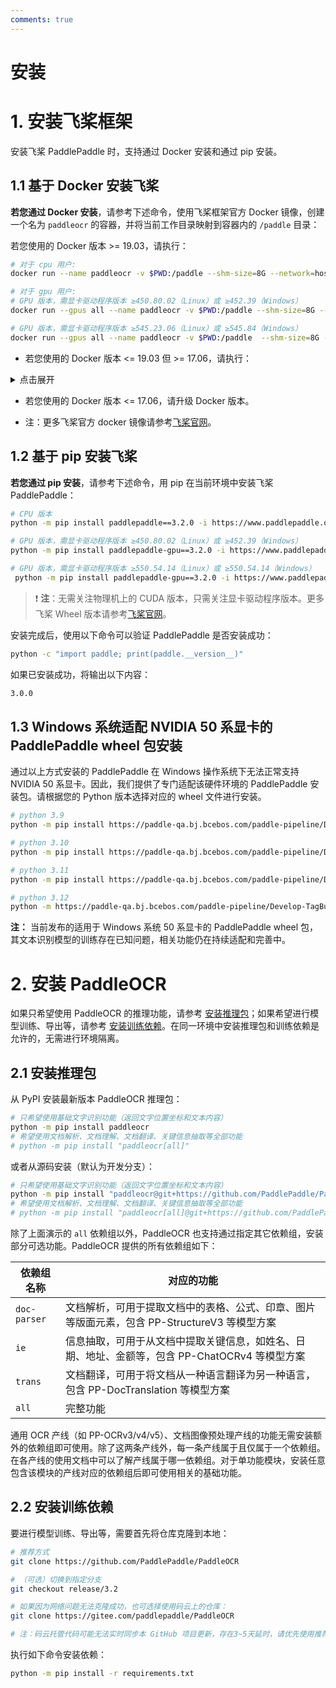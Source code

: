 ```yaml
---
comments: true
---
```


# 安装

# 1. 安装飞桨框架

安装飞桨 PaddlePaddle 时，支持通过 Docker 安装和通过 pip 安装。

## 1.1 基于 Docker 安装飞桨

<b>若您通过 Docker 安装</b>，请参考下述命令，使用飞桨框架官方 Docker 镜像，创建一个名为 `paddleocr` 的容器，并将当前工作目录映射到容器内的 `/paddle` 目录：

若您使用的 Docker 版本 >= 19.03，请执行：

```bash
# 对于 cpu 用户:
docker run --name paddleocr -v $PWD:/paddle --shm-size=8G --network=host -it ccr-2vdh3abv-pub.cnc.bj.baidubce.com/paddlepaddle/paddle:3.0.0 /bin/bash

# 对于 gpu 用户:
# GPU 版本，需显卡驱动程序版本 ≥450.80.02（Linux）或 ≥452.39（Windows）
docker run --gpus all --name paddleocr -v $PWD:/paddle --shm-size=8G --network=host -it ccr-2vdh3abv-pub.cnc.bj.baidubce.com/paddlepaddle/paddle:3.0.0-gpu-cuda11.8-cudnn8.9-trt8.6 /bin/bash

# GPU 版本，需显卡驱动程序版本 ≥545.23.06（Linux）或 ≥545.84（Windows）
docker run --gpus all --name paddleocr -v $PWD:/paddle  --shm-size=8G --network=host -it ccr-2vdh3abv-pub.cnc.bj.baidubce.com/paddlepaddle/paddle:3.0.0-gpu-cuda12.6-cudnn9.5-trt10.5 /bin/bash
```

* 若您使用的 Docker 版本 <= 19.03 但 >= 17.06，请执行：

<details><summary> 点击展开</summary>

<pre><code class="language-bash"># 对于 cpu 用户:
docker run --name paddleocr -v $PWD:/paddle --shm-size=8G --network=host -it ccr-2vdh3abv-pub.cnc.bj.baidubce.com/paddlepaddle/paddle:3.0.0 /bin/bash

# 对于 gpu 用户:
# CUDA11.8 用户
nvidia-docker run --name paddleocr -v $PWD:/paddle --shm-size=8G --network=host -it ccr-2vdh3abv-pub.cnc.bj.baidubce.com/paddlepaddle/paddle:3.0.0-gpu-cuda11.8-cudnn8.9-trt8.6 /bin/bash

# CUDA12.3 用户
nvidia-docker run --name paddleocr -v $PWD:/paddle --shm-size=8G --network=host -it ccr-2vdh3abv-pub.cnc.bj.baidubce.com/paddlepaddle/paddle:3.0.0-gpu-cuda12.6-cudnn9.5-trt10.5 /bin/bash
</code></pre></details>

* 若您使用的 Docker 版本 <= 17.06，请升级 Docker 版本。

* 注：更多飞桨官方 docker 镜像请参考[飞桨官网](https://www.paddlepaddle.org.cn/install/quick?docurl=/documentation/docs/zh/install/docker/linux-docker.html)。

## 1.2 基于 pip 安装飞桨

<b>若您通过 pip 安装</b>，请参考下述命令，用 pip 在当前环境中安装飞桨 PaddlePaddle：

```bash
# CPU 版本
python -m pip install paddlepaddle==3.2.0 -i https://www.paddlepaddle.org.cn/packages/stable/cpu/

# GPU 版本，需显卡驱动程序版本 ≥450.80.02（Linux）或 ≥452.39（Windows）
python -m pip install paddlepaddle-gpu==3.2.0 -i https://www.paddlepaddle.org.cn/packages/stable/cu118/

# GPU 版本，需显卡驱动程序版本 ≥550.54.14（Linux）或 ≥550.54.14（Windows）
 python -m pip install paddlepaddle-gpu==3.2.0 -i https://www.paddlepaddle.org.cn/packages/stable/cu126/
```

> ❗ <b>注</b>：无需关注物理机上的 CUDA 版本，只需关注显卡驱动程序版本。更多飞桨 Wheel 版本请参考[飞桨官网](https://www.paddlepaddle.org.cn/install/quick?docurl=/documentation/docs/zh/install/pip/linux-pip.html)。

安装完成后，使用以下命令可以验证 PaddlePaddle 是否安装成功：

```bash
python -c "import paddle; print(paddle.__version__)"
```

如果已安装成功，将输出以下内容：

```bash
3.0.0
```

## 1.3 Windows 系统适配 NVIDIA 50 系显卡的 PaddlePaddle wheel 包安装

通过以上方式安装的 PaddlePaddle 在 Windows 操作系统下无法正常支持 NVIDIA 50 系显卡。因此，我们提供了专门适配该硬件环境的 PaddlePaddle 安装包。请根据您的 Python 版本选择对应的 wheel 文件进行安装。

```bash
# python 3.9
python -m pip install https://paddle-qa.bj.bcebos.com/paddle-pipeline/Develop-TagBuild-Training-Windows-Gpu-Cuda12.9-Cudnn9.9-Trt10.5-Mkl-Avx-VS2019-SelfBuiltPypiUse/86d658f56ebf3a5a7b2b33ace48f22d10680d311/paddlepaddle_gpu-3.0.0.dev20250717-cp39-cp39-win_amd64.whl

# python 3.10
python -m pip install https://paddle-qa.bj.bcebos.com/paddle-pipeline/Develop-TagBuild-Training-Windows-Gpu-Cuda12.9-Cudnn9.9-Trt10.5-Mkl-Avx-VS2019-SelfBuiltPypiUse/86d658f56ebf3a5a7b2b33ace48f22d10680d311/paddlepaddle_gpu-3.0.0.dev20250717-cp310-cp310-win_amd64.whl

# python 3.11
python -m pip install https://paddle-qa.bj.bcebos.com/paddle-pipeline/Develop-TagBuild-Training-Windows-Gpu-Cuda12.9-Cudnn9.9-Trt10.5-Mkl-Avx-VS2019-SelfBuiltPypiUse/86d658f56ebf3a5a7b2b33ace48f22d10680d311/paddlepaddle_gpu-3.0.0.dev20250717-cp311-cp311-win_amd64.whl

# python 3.12
python -m https://paddle-qa.bj.bcebos.com/paddle-pipeline/Develop-TagBuild-Training-Windows-Gpu-Cuda12.9-Cudnn9.9-Trt10.5-Mkl-Avx-VS2019-SelfBuiltPypiUse/86d658f56ebf3a5a7b2b33ace48f22d10680d311/paddlepaddle_gpu-3.0.0.dev20250717-cp312-cp312-win_amd64.whl
```

**注：** 当前发布的适用于 Windows 系统 50 系显卡的 PaddlePaddle wheel 包，其文本识别模型的训练存在已知问题，相关功能仍在持续适配和完善中。

# 2. 安装 PaddleOCR

如果只希望使用 PaddleOCR 的推理功能，请参考 [安装推理包](#21-安装推理包)；如果希望进行模型训练、导出等，请参考 [安装训练依赖](#22-安装训练依赖)。在同一环境中安装推理包和训练依赖是允许的，无需进行环境隔离。

## 2.1 安装推理包

从 PyPI 安装最新版本 PaddleOCR 推理包：

```bash
# 只希望使用基础文字识别功能（返回文字位置坐标和文本内容）
python -m pip install paddleocr
# 希望使用文档解析、文档理解、文档翻译、关键信息抽取等全部功能
# python -m pip install "paddleocr[all]"
```

或者从源码安装（默认为开发分支）：

```bash
# 只希望使用基础文字识别功能（返回文字位置坐标和文本内容）
python -m pip install "paddleocr@git+https://github.com/PaddlePaddle/PaddleOCR.git"
# 希望使用文档解析、文档理解、文档翻译、关键信息抽取等全部功能
# python -m pip install "paddleocr[all]@git+https://github.com/PaddlePaddle/PaddleOCR.git"
```

除了上面演示的 `all` 依赖组以外，PaddleOCR 也支持通过指定其它依赖组，安装部分可选功能。PaddleOCR 提供的所有依赖组如下：

| 依赖组名称 | 对应的功能 |
| - | - |
| `doc-parser` | 文档解析，可用于提取文档中的表格、公式、印章、图片等版面元素，包含 PP-StructureV3 等模型方案 |
| `ie` | 信息抽取，可用于从文档中提取关键信息，如姓名、日期、地址、金额等，包含 PP-ChatOCRv4 等模型方案 |
| `trans` | 文档翻译，可用于将文档从一种语言翻译为另一种语言，包含 PP-DocTranslation 等模型方案 |
| `all` | 完整功能 |

通用 OCR 产线（如 PP-OCRv3/v4/v5）、文档图像预处理产线的功能无需安装额外的依赖组即可使用。除了这两条产线外，每一条产线属于且仅属于一个依赖组。在各产线的使用文档中可以了解产线属于哪一依赖组。对于单功能模块，安装任意包含该模块的产线对应的依赖组后即可使用相关的基础功能。

## 2.2 安装训练依赖

要进行模型训练、导出等，需要首先将仓库克隆到本地：

```bash
# 推荐方式
git clone https://github.com/PaddlePaddle/PaddleOCR

# （可选）切换到指定分支
git checkout release/3.2

# 如果因为网络问题无法克隆成功，也可选择使用码云上的仓库：
git clone https://gitee.com/paddlepaddle/PaddleOCR

# 注：码云托管代码可能无法实时同步本 GitHub 项目更新，存在3~5天延时，请优先使用推荐方式。
```

执行如下命令安装依赖：

```bash
python -m pip install -r requirements.txt
```
